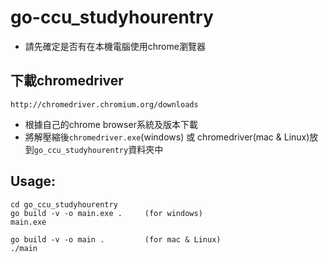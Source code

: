 # go-ccu_studyhourentry
* 請先確定是否有在本機電腦使用chrome瀏覽器
## 下載chromedriver
```text
http://chromedriver.chromium.org/downloads
```
* 根據自己的chrome browser系統及版本下載
* 將解壓縮後`chromedriver.exe`(windows) 或 chromedriver(mac & Linux)放到`go_ccu_studyhourentry`資料夾中

## Usage:
```commanline
cd go_ccu_studyhourentry
go build -v -o main.exe .     (for windows)
main.exe

go build -v -o main .         (for mac & Linux)
./main
```

